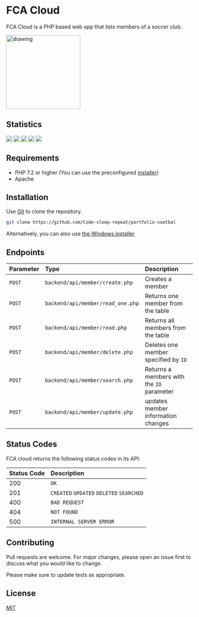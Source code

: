 # FCA Cloud

FCA Cloud is a PHP based web app that lists members of a soccer club.

<img src="https://imgur.com/a/gCEGYHn" alt="drawing" width="200"/>

## Statistics
![](https://img.shields.io/website/https/fca-cloud.com.svg?down_color=red&style=for-the-badge&up_color=green&up_message=online&down_message=offline)
![](https://img.shields.io/github/repo-size/Code-sleep-repeat/portfolio-voetbal.svg?style=for-the-badge)
![](https://img.shields.io/discord/564739981591969794.svg?label=Discord&logo=discord&style=for-the-badge)
![](https://img.shields.io/github/contributors/Code-sleep-repeat/portfolio-voetbal.svg?style=for-the-badge)
![](https://img.shields.io/github/issues-raw/Code-sleep-repeat/portfolio-voetbal.svg?style=for-the-badge)

## Requirements
- PHP 7.2 or higher (You can use the preconfigured [installer]())
- Apache


## Installation

Use [Git](https://git-scm.com/) to clone the repository.

```bash
git clone https://github.com/Code-sleep-repeat/portfolio-voetbal
```

Alternatively, you can also use [the Windows installer](https://www.google.com)

## Endpoints
| Parameter | Type | Description |
| :--- | :--- | :--- |
| `POST` | `backend/api/member/create.php` | Creates a member |
| `POST` | `backend/api/member/read_one.php` | Returns one member from the table |
| `POST` | `backend/api/member/read.php` | Returns all members from the table |
| `POST` | `backend/api/member/delete.php` | Deletes one member specified by `ID` |
| `POST` | `backend/api/member/search.php` | Returns a members with the `ID` parameter |
| `POST` | `backend/api/member/update.php` | updates member information changes |




## Status Codes

FCA cloud returns the following status codes in its API:

| Status Code | Description |
| :--- | :--- |
| 200 | `OK` |
| 201 | `CREATED` `UPDATED` `DELETED` `SEARCHED` |
| 400 | `BAD REQUEST` |
| 404 | `NOT FOUND` |
| 500 | `INTERNAL SERVER ERROR` |

## Contributing
Pull requests are welcome. For major changes, please open an issue first to discuss what you would like to change.

Please make sure to update tests as appropriate.

## License
[MIT](https://choosealicense.com/licenses/mit/)
